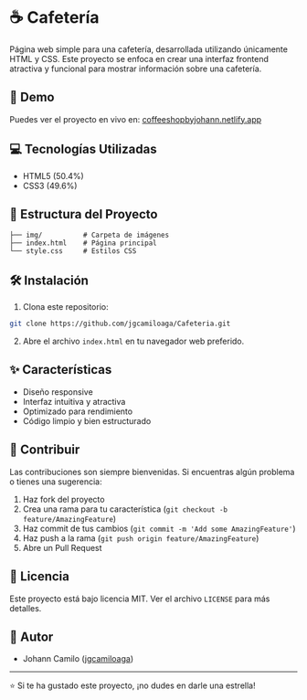 # ☕ Cafetería

Página web simple para una cafetería, desarrollada utilizando únicamente HTML y CSS. Este proyecto se enfoca en crear una interfaz frontend atractiva y funcional para mostrar información sobre una cafetería.

## 🚀 Demo

Puedes ver el proyecto en vivo en: [coffeeshopbyjohann.netlify.app](https://coffeeshopbyjohann.netlify.app/)

## 💻 Tecnologías Utilizadas

- HTML5 (50.4%)
- CSS3 (49.6%)

## 📁 Estructura del Proyecto

```
├── img/          # Carpeta de imágenes
├── index.html    # Página principal
└── style.css     # Estilos CSS
```

## 🛠️ Instalación

1. Clona este repositorio:
```bash
git clone https://github.com/jgcamiloaga/Cafeteria.git
```

2. Abre el archivo `index.html` en tu navegador web preferido.

## ✨ Características

- Diseño responsive
- Interfaz intuitiva y atractiva
- Optimizado para rendimiento
- Código limpio y bien estructurado

## 🤝 Contribuir

Las contribuciones son siempre bienvenidas. Si encuentras algún problema o tienes una sugerencia:

1. Haz fork del proyecto
2. Crea una rama para tu característica (`git checkout -b feature/AmazingFeature`)
3. Haz commit de tus cambios (`git commit -m 'Add some AmazingFeature'`)
4. Haz push a la rama (`git push origin feature/AmazingFeature`)
5. Abre un Pull Request

## 📝 Licencia

Este proyecto está bajo licencia MIT. Ver el archivo `LICENSE` para más detalles.

## 👤 Autor

- Johann Camilo ([jgcamiloaga](https://github.com/jgcamiloaga))

---

⭐ Si te ha gustado este proyecto, ¡no dudes en darle una estrella!
